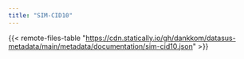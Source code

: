 ```yaml
---
title: "SIM-CID10"
---
```


{{< remote-files-table "https://cdn.statically.io/gh/dankkom/datasus-metadata/main/metadata/documentation/sim-cid10.json" >}}
